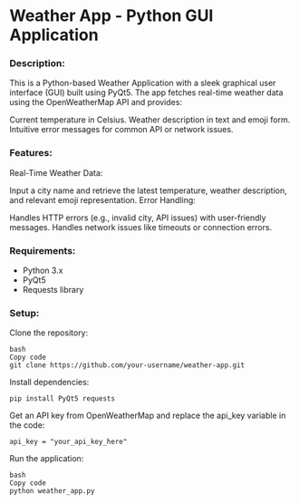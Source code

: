 # Weather App - Python GUI Application
### Description:
This is a Python-based Weather Application with a sleek graphical user interface (GUI) built using PyQt5. The app fetches real-time weather data using the OpenWeatherMap API and provides:

Current temperature in Celsius.
Weather description in text and emoji form.
Intuitive error messages for common API or network issues.
### Features:
Real-Time Weather Data:

Input a city name and retrieve the latest temperature, weather description, and relevant emoji representation.
Error Handling:

Handles HTTP errors (e.g., invalid city, API issues) with user-friendly messages.
Handles network issues like timeouts or connection errors.

### Requirements:
- Python 3.x
- PyQt5
- Requests library
### Setup:
Clone the repository:

```http
bash
Copy code
git clone https://github.com/your-username/weather-app.git
```
Install dependencies:
```http
pip install PyQt5 requests
```
Get an API key from OpenWeatherMap and replace the api_key variable in the code:
```http
api_key = "your_api_key_here"
```
Run the application:
```http
bash
Copy code
python weather_app.py
```
